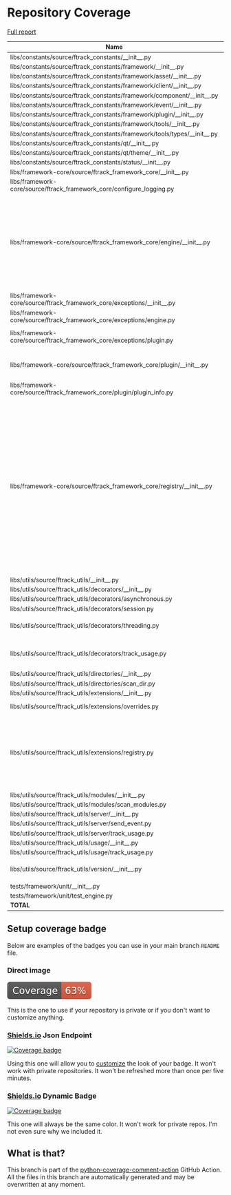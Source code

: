 # Repository Coverage

[Full report](https://htmlpreview.github.io/?https://github.com/ftrackhq/integrations/blob/python-coverage-comment-action-data/htmlcov/index.html)

| Name                                                                          |    Stmts |     Miss |   Cover |   Missing |
|------------------------------------------------------------------------------ | -------: | -------: | ------: | --------: |
| libs/constants/source/ftrack\_constants/\_\_init\_\_.py                       |       12 |        2 |     83% |     19-20 |
| libs/constants/source/ftrack\_constants/framework/\_\_init\_\_.py             |        6 |        0 |    100% |           |
| libs/constants/source/ftrack\_constants/framework/asset/\_\_init\_\_.py       |       19 |        0 |    100% |           |
| libs/constants/source/ftrack\_constants/framework/client/\_\_init\_\_.py      |        1 |        0 |    100% |           |
| libs/constants/source/ftrack\_constants/framework/component/\_\_init\_\_.py   |        2 |        0 |    100% |           |
| libs/constants/source/ftrack\_constants/framework/event/\_\_init\_\_.py       |       23 |        0 |    100% |           |
| libs/constants/source/ftrack\_constants/framework/plugin/\_\_init\_\_.py      |       13 |        0 |    100% |           |
| libs/constants/source/ftrack\_constants/framework/tools/\_\_init\_\_.py       |        1 |        0 |    100% |           |
| libs/constants/source/ftrack\_constants/framework/tools/types/\_\_init\_\_.py |        6 |        0 |    100% |           |
| libs/constants/source/ftrack\_constants/qt/\_\_init\_\_.py                    |        1 |        0 |    100% |           |
| libs/constants/source/ftrack\_constants/qt/theme/\_\_init\_\_.py              |        4 |        0 |    100% |           |
| libs/constants/source/ftrack\_constants/status/\_\_init\_\_.py                |       10 |        0 |    100% |           |
| libs/framework-core/source/ftrack\_framework\_core/\_\_init\_\_.py            |        8 |        2 |     75% |     13-14 |
| libs/framework-core/source/ftrack\_framework\_core/configure\_logging.py      |       47 |        6 |     87% |31-35, 72-78 |
| libs/framework-core/source/ftrack\_framework\_core/engine/\_\_init\_\_.py     |      123 |       40 |     67% |29, 72, 90-91, 99, 122-125, 145-183, 192, 208, 212, 224, 261-278 |
| libs/framework-core/source/ftrack\_framework\_core/exceptions/\_\_init\_\_.py |        2 |        0 |    100% |           |
| libs/framework-core/source/ftrack\_framework\_core/exceptions/engine.py       |        3 |        1 |     67% |        11 |
| libs/framework-core/source/ftrack\_framework\_core/exceptions/plugin.py       |       21 |       12 |     43% |15, 25-27, 33-42, 51 |
| libs/framework-core/source/ftrack\_framework\_core/plugin/\_\_init\_\_.py     |       32 |       10 |     69% |14, 21, 28, 54, 62, 69-82 |
| libs/framework-core/source/ftrack\_framework\_core/plugin/plugin\_info.py     |       24 |        2 |     92% |    10, 52 |
| libs/framework-core/source/ftrack\_framework\_core/registry/\_\_init\_\_.py   |      123 |       58 |     53% |22, 29, 36, 43, 50, 57, 64, 71, 78, 82, 109-125, 135, 152, 156, 158, 160, 162-164, 182-183, 214-220, 223-229, 237-245, 252-283 |
| libs/utils/source/ftrack\_utils/\_\_init\_\_.py                               |        6 |        2 |     67% |     13-14 |
| libs/utils/source/ftrack\_utils/decorators/\_\_init\_\_.py                    |        4 |        0 |    100% |           |
| libs/utils/source/ftrack\_utils/decorators/asynchronous.py                    |       18 |        4 |     78% |     25-28 |
| libs/utils/source/ftrack\_utils/decorators/session.py                         |       19 |       16 |     16% |      9-38 |
| libs/utils/source/ftrack\_utils/decorators/threading.py                       |       28 |       21 |     25% |14-18, 24-43, 52-58 |
| libs/utils/source/ftrack\_utils/decorators/track\_usage.py                    |       49 |        5 |     90% |71, 89, 110-111, 129 |
| libs/utils/source/ftrack\_utils/directories/\_\_init\_\_.py                   |        0 |        0 |    100% |           |
| libs/utils/source/ftrack\_utils/directories/scan\_dir.py                      |        6 |        4 |     33% |     11-18 |
| libs/utils/source/ftrack\_utils/extensions/\_\_init\_\_.py                    |        0 |        0 |    100% |           |
| libs/utils/source/ftrack\_utils/extensions/overrides.py                       |       24 |       20 |     17% | 11, 17-62 |
| libs/utils/source/ftrack\_utils/extensions/registry.py                        |      113 |       95 |     16% |22-25, 38-65, 74-103, 110-114, 119-179, 184-223 |
| libs/utils/source/ftrack\_utils/modules/\_\_init\_\_.py                       |        0 |        0 |    100% |           |
| libs/utils/source/ftrack\_utils/modules/scan\_modules.py                      |       13 |        0 |    100% |           |
| libs/utils/source/ftrack\_utils/server/\_\_init\_\_.py                        |        2 |        0 |    100% |           |
| libs/utils/source/ftrack\_utils/server/send\_event.py                         |       16 |        2 |     88% |     34-35 |
| libs/utils/source/ftrack\_utils/server/track\_usage.py                        |        8 |        1 |     88% |        22 |
| libs/utils/source/ftrack\_utils/usage/\_\_init\_\_.py                         |        1 |        0 |    100% |           |
| libs/utils/source/ftrack\_utils/usage/track\_usage.py                         |       24 |        1 |     96% |        28 |
| libs/utils/source/ftrack\_utils/version/\_\_init\_\_.py                       |       31 |       22 |     29% |13-20, 24-31, 38-52 |
| tests/framework/unit/\_\_init\_\_.py                                          |        0 |        0 |    100% |           |
| tests/framework/unit/test\_engine.py                                          |       49 |        0 |    100% |           |
|                                                                     **TOTAL** |  **892** |  **326** | **63%** |           |


## Setup coverage badge

Below are examples of the badges you can use in your main branch `README` file.

### Direct image

[![Coverage badge](https://raw.githubusercontent.com/ftrackhq/integrations/python-coverage-comment-action-data/badge.svg)](https://htmlpreview.github.io/?https://github.com/ftrackhq/integrations/blob/python-coverage-comment-action-data/htmlcov/index.html)

This is the one to use if your repository is private or if you don't want to customize anything.

### [Shields.io](https://shields.io) Json Endpoint

[![Coverage badge](https://img.shields.io/endpoint?url=https://raw.githubusercontent.com/ftrackhq/integrations/python-coverage-comment-action-data/endpoint.json)](https://htmlpreview.github.io/?https://github.com/ftrackhq/integrations/blob/python-coverage-comment-action-data/htmlcov/index.html)

Using this one will allow you to [customize](https://shields.io/endpoint) the look of your badge.
It won't work with private repositories. It won't be refreshed more than once per five minutes.

### [Shields.io](https://shields.io) Dynamic Badge

[![Coverage badge](https://img.shields.io/badge/dynamic/json?color=brightgreen&label=coverage&query=%24.message&url=https%3A%2F%2Fraw.githubusercontent.com%2Fftrackhq%2Fintegrations%2Fpython-coverage-comment-action-data%2Fendpoint.json)](https://htmlpreview.github.io/?https://github.com/ftrackhq/integrations/blob/python-coverage-comment-action-data/htmlcov/index.html)

This one will always be the same color. It won't work for private repos. I'm not even sure why we included it.

## What is that?

This branch is part of the
[python-coverage-comment-action](https://github.com/marketplace/actions/python-coverage-comment)
GitHub Action. All the files in this branch are automatically generated and may be
overwritten at any moment.